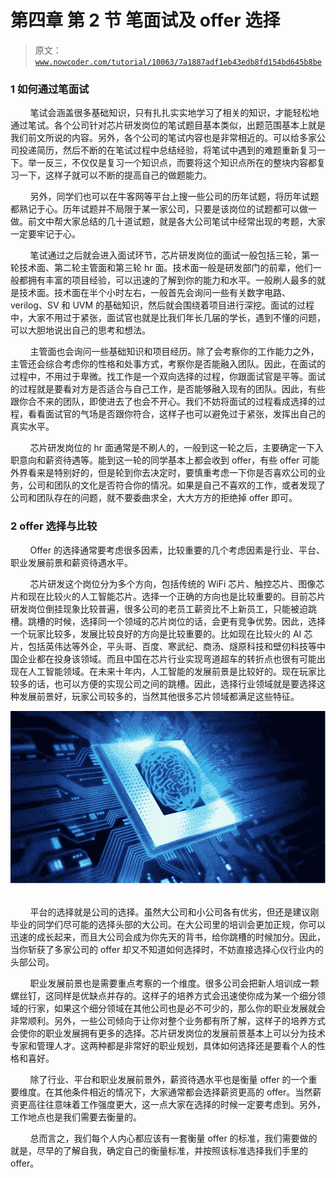 # 第四章 第 2 节 笔面试及 offer 选择

> 原文：[`www.nowcoder.com/tutorial/10063/7a1887adf1eb43edb8fd154bd645b8be`](https://www.nowcoder.com/tutorial/10063/7a1887adf1eb43edb8fd154bd645b8be)

### 1 如何通过笔面试

        笔试会涵盖很多基础知识，只有扎扎实实地学习了相关的知识，才能轻松地通过笔试。各个公司针对芯片研发岗位的笔试题目基本类似，出题范围基本上就是我们前文所说的内容。另外，各个公司的笔试内容也是非常相近的。可以给多家公司投递简历，然后不断的在笔试过程中总结经验，将笔试中遇到的难题重新复习一下。举一反三，不仅仅是复习一个知识点，而要将这个知识点所在的整块内容都复习一下，这样子就可以不断的提高自己的做题能力。

        另外，同学们也可以在牛客网等平台上搜一些公司的历年试题，将历年试题都熟记于心。历年试题并不局限于某一家公司，只要是该岗位的试题都可以做一做。前文中帮大家总结的几十道试题，就是各大公司笔试中经常出现的考题，大家一定要牢记于心。

        笔试通过之后就会进入面试环节，芯片研发岗位的面试一般包括三轮，第一轮技术面、第二轮主管面和第三轮 hr 面。技术面一般是研发部门的前辈，他们一般都拥有丰富的项目经验，可以迅速的了解到你的能力和水平。一般刷人最多的就是技术面。技术面在半个小时左右，一般首先会询问一些有关数字电路、verilog、SV 和 UVM 的基础知识，然后就会围绕着项目进行深挖。面试的过程中，大家不用过于紧张，面试官也就是比我们年长几届的学长，遇到不懂的问题，可以大胆地说出自己的思考和想法。

        主管面也会询问一些基础知识和项目经历。除了会考察你的工作能力之外，主管还会综合考虑你的性格和处事方式，考察你是否能融入团队。因此，在面试的过程中，不用过于卑微。找工作是一个双向选择的过程，你跟面试官是平等。面试的过程就是要看对方是否适合与自己工作，是否能够融入现有的团队。因此，有些跟你合不来的团队，即使进去了也会不开心。我们不妨将面试的过程看成选择的过程，看看面试官的气场是否跟你符合，这样子也可以避免过于紧张，发挥出自己的真实水平。

        芯片研发岗位的 hr 面通常是不刷人的，一般到这一轮之后，主要确定一下入职意向和薪资待遇等。能到这一轮的同学基本上都会收到 offer，有些 offer 可能外界看来是特别好的，但是轮到你去决定时，要慎重考虑一下你是否喜欢公司的业务，公司和团队的文化是否符合你的情况。如果是自己不喜欢的工作，或者发现了公司和团队存在的问题，就不要委曲求全，大大方方的拒绝掉 offer 即可。

### 2 offer 选择与比较

        Offer 的选择通常要考虑很多因素，比较重要的几个考虑因素是行业、平台、职业发展前景和薪资待遇水平。

        芯片研发这个岗位分为多个方向，包括传统的 WiFi 芯片、触控芯片、图像芯片和现在比较火的人工智能芯片。选择一个正确的方向也是比较重要的。目前芯片研发岗位倒挂现象比较普遍，很多公司的老员工薪资比不上新员工，只能被迫跳槽。跳槽的时候，选择同一个领域的芯片岗位的话，会更有竞争优势。因此，选择一个玩家比较多，发展比较良好的方向是比较重要的。比如现在比较火的 AI 芯片，包括英伟达等外企，平头哥、百度、寒武纪、商汤、燧原科技和壁仞科技等中国企业都在投身该领域。而且中国在芯片行业实现弯道超车的转折点也很有可能出现在人工智能领域。在未来十年内，人工智能的发展前景是比较好的。现在玩家比较多的话，也可以方便的实现公司之间的跳槽。因此，选择行业领域就是要选择这种发展前景好，玩家公司较多的，当然其他很多芯片领域都满足这些特征。

![](img/f6658f2ea0f9d21dde1509289b4bda7e.png) 

        平台的选择就是公司的选择。虽然大公司和小公司各有优劣，但还是建议刚毕业的同学们尽可能的选择头部的大公司。在大公司里的培训会更加正规，你可以迅速的成长起来，而且大公司会成为你先天的背书，给你跳槽的时候加分。因此，当你斩获了多家公司的 offer 却又不知道如何选择时，不妨直接选择心仪行业内的头部公司。

        职业发展前景也是需要重点考察的一个维度。很多公司会把新人培训成一颗螺丝钉，这同样是优缺点并存的。这样子的培养方式会迅速使你成为某一个细分领域的行家，如果这个细分领域在其他公司也是必不可少的，那么你的职业发展就会非常顺利。另外，一些公司倾向于让你对整个业务都有所了解，这样子的培养方式会使你的职业发展拥有更多的选择。芯片研发岗位的发展前景基本上可以分为技术专家和管理人才。这两种都是非常好的职业规划，具体如何选择还是要看个人的性格和喜好。

        除了行业、平台和职业发展前景外，薪资待遇水平也是衡量 offer 的一个重要维度。在其他条件相近的情况下，大家通常都会选择薪资更高的 offer。当然薪资更高往往意味着工作强度更大，这一点大家在选择的时候一定要考虑到。另外，工作地点也是我们需要去衡量的。

        总而言之，我们每个人内心都应该有一套衡量 offer 的标准，我们需要做的就是，尽早的了解自我，确定自己的衡量标准，并按照该标准选择我们手里的 offer。